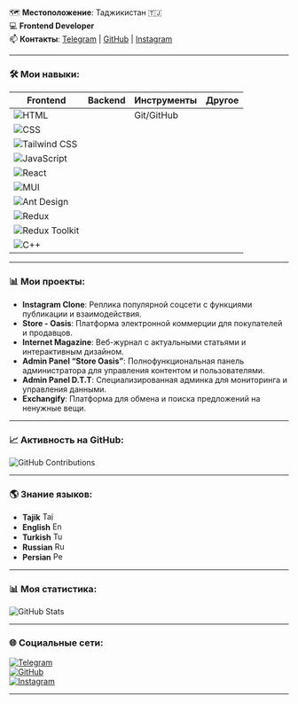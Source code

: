🗺️ **Местоположение**: Таджикистан 🇹🇯  
💻 **Frontend Developer**  
📫 **Контакты**: [Telegram](https://t.me/sh0hdidor) | [GitHub](https://github.com/Shohdidor) | [Instagram](https://www.instagram.com/spidey.01_)

---

### 🛠️ **Мои навыки**:
| **Frontend**      | **Backend**     | **Инструменты** | **Другое**   |
|-------------------|-----------------|-----------------|--------------|
| ![HTML](https://img.shields.io/badge/HTML-E34F26?style=for-the-badge&logo=html5&logoColor=white) |                 | Git/GitHub      |              |
| ![CSS](https://img.shields.io/badge/CSS-1572B6?style=for-the-badge&logo=css3&logoColor=white) |                 |                 |              |
| ![Tailwind CSS](https://img.shields.io/badge/Tailwind_CSS-06B6D4?style=for-the-badge&logo=tailwind-css&logoColor=white) |                 |                 |              |
| ![JavaScript](https://img.shields.io/badge/JavaScript-F7DF1E?style=for-the-badge&logo=javascript&logoColor=black) |                 |                 |              |
| ![React](https://img.shields.io/badge/React-61DAFB?style=for-the-badge&logo=react&logoColor=black) |                 |                 |              |
| ![MUI](https://img.shields.io/badge/MUI-007FFF?style=for-the-badge&logo=mui&logoColor=white) |                 |                 |              |
| ![Ant Design](https://img.shields.io/badge/Ant_Design-0170FE?style=for-the-badge&logo=antdesign&logoColor=white) |                 |                 |              |
| ![Redux](https://img.shields.io/badge/Redux-764ABC?style=for-the-badge&logo=redux&logoColor=white) |                 |                 |              |
| ![Redux Toolkit](https://img.shields.io/badge/Redux_Toolkit-593D88?style=for-the-badge&logo=redux&logoColor=white) |                 |                 |              |
| ![C++](https://img.shields.io/badge/C%2B%2B-00599C?style=for-the-badge&logo=cplusplus&logoColor=white) |                 |                 |              |

---

### 📊 **Мои проекты**:
- **Instagram Clone**: Реплика популярной соцсети с функциями публикации и взаимодействия.
- **Store - Oasis**: Платформа электронной коммерции для покупателей и продавцов.
- **Internet Magazine**: Веб-журнал с актуальными статьями и интерактивным дизайном.
- **Admin Panel “Store Oasis”**: Полнофункциональная панель администратора для управления контентом и пользователями.
- **Admin Panel D.T.T**: Специализированная админка для мониторинга и управления данными.
- **Exchangify**: Платформа для обмена и поиска предложений на ненужные вещи.

---

### 📈 **Активность на GitHub**:
![GitHub Contributions](https://github-readme-streak-stats.herokuapp.com/?user=Shohdidor&theme=dark)

---

### 🌎 **Знание языков**:
- **Tajik** <img src="https://flagcdn.com/tj.svg" alt="Tajik Flag" width="20" height="15"/>  
- **English** <img src="https://flagcdn.com/gb.svg" alt="English Flag" width="20" height="15"/>  
- **Turkish** <img src="https://flagcdn.com/tr.svg" alt="Turkish Flag" width="20" height="15"/>  
- **Russian** <img src="https://flagcdn.com/ru.svg" alt="Russian Flag" width="20" height="15"/>  
- **Persian** <img src="https://flagcdn.com/ir.svg" alt="Persian Flag" width="20" height="15"/>  

---

### 📊 **Моя статистика**:
![GitHub Stats](https://github-readme-stats.vercel.app/api?username=Shohdidor&show_icons=true&theme=dark)

---

### 🌐 **Социальные сети**:
[![Telegram](https://img.shields.io/badge/Telegram-2CA5E0?style=for-the-badge&logo=telegram&logoColor=white)](https://t.me/sh0hdidor)  
[![GitHub](https://img.shields.io/badge/GitHub-181717?style=for-the-badge&logo=github&logoColor=white)](https://github.com/Shohdidor)  
[![Instagram](https://img.shields.io/badge/Instagram-E4405F?style=for-the-badge&logo=instagram&logoColor=white)](https://www.instagram.com/spidey.01_)

---

